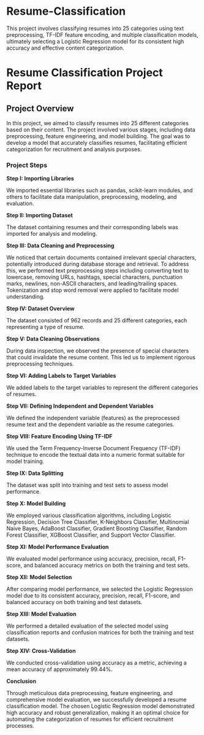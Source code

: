# Resume-Classification
This project involves classifying resumes into 25 categories using text preprocessing, TF-IDF feature encoding, and multiple classification models, ultimately selecting a Logistic Regression model for its consistent high accuracy and effective content categorization.

# Resume Classification Project Report
## Project Overview
In this project, we aimed to classify resumes into 25 different categories based on their content. The project involved various stages, including data preprocessing, feature engineering, and model building. The goal was to develop a model that accurately classifies resumes, facilitating efficient categorization for recruitment and analysis purposes.

### Project Steps
**Step I: Importing Libraries**

We imported essential libraries such as pandas, scikit-learn modules, and others to facilitate data manipulation, preprocessing, modeling, and evaluation.

**Step II: Importing Dataset**

The dataset containing resumes and their corresponding labels was imported for analysis and modeling.

**Step III: Data Cleaning and Preprocessing**

We noticed that certain documents contained irrelevant special characters, potentially introduced during database storage and retrieval. To address this, we performed text preprocessing steps including converting text to lowercase, removing URLs, hashtags, special characters, punctuation marks, newlines, non-ASCII characters, and leading/trailing spaces. Tokenization and stop word removal were applied to facilitate model understanding.

**Step IV: Dataset Overview**

The dataset consisted of 962 records and 25 different categories, each representing a type of resume.

**Step V: Data Cleaning Observations**

During data inspection, we observed the presence of special characters that could invalidate the resume content. This led us to implement rigorous preprocessing techniques.

**Step VI: Adding Labels to Target Variables**

We added labels to the target variables to represent the different categories of resumes.

**Step VII: Defining Independent and Dependent Variables**

We defined the independent variable (features) as the preprocessed resume text and the dependent variable as the resume categories.

**Step VIII: Feature Encoding Using TF-IDF**

We used the Term Frequency-Inverse Document Frequency (TF-IDF) technique to encode the textual data into a numeric format suitable for model training.

**Step IX: Data Splitting**

The dataset was split into training and test sets to assess model performance.

**Step X: Model Building**

We employed various classification algorithms, including Logistic Regression, Decision Tree Classifier, K-Neighbors Classifier, Multinomial Naive Bayes, AdaBoost Classifier, Gradient Boosting Classifier, Random Forest Classifier, XGBoost Classifier, and Support Vector Classifier.

**Step XI: Model Performance Evaluation**

We evaluated model performance using accuracy, precision, recall, F1-score, and balanced accuracy metrics on both the training and test sets.

**Step XII: Model Selection**

After comparing model performance, we selected the Logistic Regression model due to its consistent accuracy, precision, recall, F1-score, and balanced accuracy on both training and test datasets.

**Step XIII: Model Evaluation**

We performed a detailed evaluation of the selected model using classification reports and confusion matrices for both the training and test datasets.

**Step XIV: Cross-Validation**

We conducted cross-validation using accuracy as a metric, achieving a mean accuracy of approximately 99.44%.

**Conclusion**

Through meticulous data preprocessing, feature engineering, and comprehensive model evaluation, we successfully developed a resume classification model. The chosen Logistic Regression model demonstrated high accuracy and robust generalization, making it an optimal choice for automating the categorization of resumes for efficient recruitment processes.
